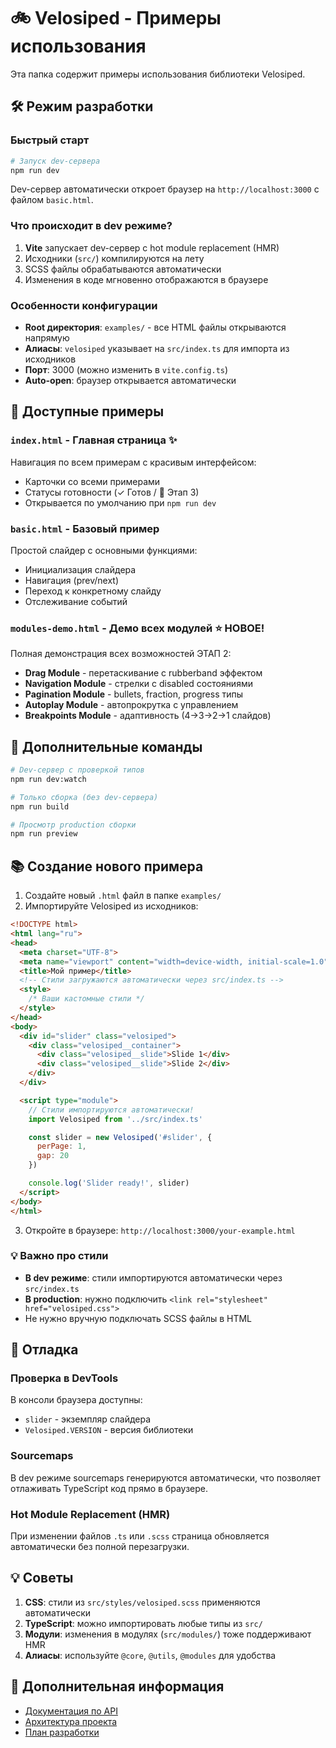 # 🚲 Velosiped - Примеры использования

Эта папка содержит примеры использования библиотеки Velosiped.

## 🛠️ Режим разработки

### Быстрый старт

```bash
# Запуск dev-сервера
npm run dev
```

Dev-сервер автоматически откроет браузер на `http://localhost:3000` с файлом `basic.html`.

### Что происходит в dev режиме?

1. **Vite** запускает dev-сервер с hot module replacement (HMR)
2. Исходники (`src/`) компилируются на лету
3. SCSS файлы обрабатываются автоматически
4. Изменения в коде мгновенно отображаются в браузере

### Особенности конфигурации

- **Root директория**: `examples/` - все HTML файлы открываются напрямую
- **Алиасы**: `velosiped` указывает на `src/index.ts` для импорта из исходников
- **Порт**: 3000 (можно изменить в `vite.config.ts`)
- **Auto-open**: браузер открывается автоматически

## 📝 Доступные примеры

### `index.html` - Главная страница ✨
Навигация по всем примерам с красивым интерфейсом:
- Карточки со всеми примерами
- Статусы готовности (✓ Готов / 🔨 Этап 3)
- Открывается по умолчанию при `npm run dev`

### `basic.html` - Базовый пример
Простой слайдер с основными функциями:
- Инициализация слайдера
- Навигация (prev/next)
- Переход к конкретному слайду
- Отслеживание событий

### `modules-demo.html` - Демо всех модулей ⭐ НОВОЕ!
Полная демонстрация всех возможностей ЭТАП 2:
- **Drag Module** - перетаскивание с rubberband эффектом
- **Navigation Module** - стрелки с disabled состояниями
- **Pagination Module** - bullets, fraction, progress типы
- **Autoplay Module** - автопрокрутка с управлением
- **Breakpoints Module** - адаптивность (4→3→2→1 слайдов)

## 🔧 Дополнительные команды

```bash
# Dev-сервер с проверкой типов
npm run dev:watch

# Только сборка (без dev-сервера)
npm run build

# Просмотр production сборки
npm run preview
```

## 📚 Создание нового примера

1. Создайте новый `.html` файл в папке `examples/`
2. Импортируйте Velosiped из исходников:

```html
<!DOCTYPE html>
<html lang="ru">
<head>
  <meta charset="UTF-8">
  <meta name="viewport" content="width=device-width, initial-scale=1.0">
  <title>Мой пример</title>
  <!-- Стили загружаются автоматически через src/index.ts -->
  <style>
    /* Ваши кастомные стили */
  </style>
</head>
<body>
  <div id="slider" class="velosiped">
    <div class="velosiped__container">
      <div class="velosiped__slide">Slide 1</div>
      <div class="velosiped__slide">Slide 2</div>
    </div>
  </div>

  <script type="module">
    // Стили импортируются автоматически!
    import Velosiped from '../src/index.ts'

    const slider = new Velosiped('#slider', {
      perPage: 1,
      gap: 20
    })

    console.log('Slider ready!', slider)
  </script>
</body>
</html>
```

3. Откройте в браузере: `http://localhost:3000/your-example.html`

### 💡 Важно про стили

- **В dev режиме**: стили импортируются автоматически через `src/index.ts`
- **В production**: нужно подключить `<link rel="stylesheet" href="velosiped.css">`
- Не нужно вручную подключать SCSS файлы в HTML

## 🐛 Отладка

### Проверка в DevTools

В консоли браузера доступны:
- `slider` - экземпляр слайдера
- `Velosiped.VERSION` - версия библиотеки

### Sourcemaps

В dev режиме sourcemaps генерируются автоматически, что позволяет отлаживать TypeScript код прямо в браузере.

### Hot Module Replacement (HMR)

При изменении файлов `.ts` или `.scss` страница обновляется автоматически без полной перезагрузки.

## 💡 Советы

1. **CSS**: стили из `src/styles/velosiped.scss` применяются автоматически
2. **TypeScript**: можно импортировать любые типы из `src/`
3. **Модули**: изменения в модулях (`src/modules/`) тоже поддерживают HMR
4. **Алиасы**: используйте `@core`, `@utils`, `@modules` для удобства

## 📖 Дополнительная информация

- [Документация по API](../README.md)
- [Архитектура проекта](../work/ФИНАЛЬНАЯ-АРХИТЕКТУРА-VELOSIPED.md)
- [План разработки](../work/ДЕТАЛЬНЫЙ-ПЛАН-РАЗРАБОТКИ.md)

